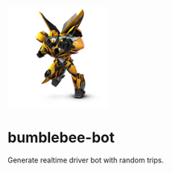 <img src="/public/img/bumblebee-bot-transformers.jpg" width="200" title="RatchetBot Logo">

# bumblebee-bot
Generate realtime driver bot with random trips.
